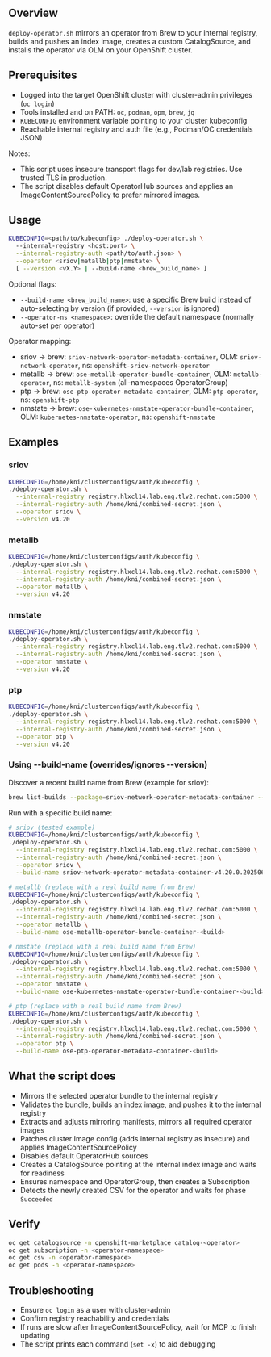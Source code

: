 ## Overview

`deploy-operator.sh` mirrors an operator from Brew to your internal registry, builds and pushes an index image, creates a custom CatalogSource, and installs the operator via OLM on your OpenShift cluster.

## Prerequisites

- Logged into the target OpenShift cluster with cluster-admin privileges (`oc login`)
- Tools installed and on PATH: `oc`, `podman`, `opm`, `brew`, `jq`
- `KUBECONFIG` environment variable pointing to your cluster kubeconfig
- Reachable internal registry and auth file (e.g., Podman/OC credentials JSON)

Notes:
- This script uses insecure transport flags for dev/lab registries. Use trusted TLS in production.
- The script disables default OperatorHub sources and applies an ImageContentSourcePolicy to prefer mirrored images.

## Usage

```bash
KUBECONFIG=<path/to/kubeconfig> ./deploy-operator.sh \
  --internal-registry <host:port> \
  --internal-registry-auth <path/to/auth.json> \
  --operator <sriov|metallb|ptp|nmstate> \
  [ --version <vX.Y> | --build-name <brew_build_name> ]
```

Optional flags:
- `--build-name <brew_build_name>`: use a specific Brew build instead of auto-selecting by version (if provided, `--version` is ignored)
- `--operator-ns <namespace>`: override the default namespace (normally auto-set per operator)

Operator mapping:
- sriov → brew: `sriov-network-operator-metadata-container`, OLM: `sriov-network-operator`, ns: `openshift-sriov-network-operator`
- metallb → brew: `ose-metallb-operator-bundle-container`, OLM: `metallb-operator`, ns: `metallb-system` (all-namespaces OperatorGroup)
- ptp → brew: `ose-ptp-operator-metadata-container`, OLM: `ptp-operator`, ns: `openshift-ptp`
- nmstate → brew: `ose-kubernetes-nmstate-operator-bundle-container`, OLM: `kubernetes-nmstate-operator`, ns: `openshift-nmstate`

## Examples

### sriov
```bash
KUBECONFIG=/home/kni/clusterconfigs/auth/kubeconfig \
./deploy-operator.sh \
  --internal-registry registry.hlxcl14.lab.eng.tlv2.redhat.com:5000 \
  --internal-registry-auth /home/kni/combined-secret.json \
  --operator sriov \
  --version v4.20
```

### metallb
```bash
KUBECONFIG=/home/kni/clusterconfigs/auth/kubeconfig \
./deploy-operator.sh \
  --internal-registry registry.hlxcl14.lab.eng.tlv2.redhat.com:5000 \
  --internal-registry-auth /home/kni/combined-secret.json \
  --operator metallb \
  --version v4.20
```

### nmstate
```bash
KUBECONFIG=/home/kni/clusterconfigs/auth/kubeconfig \
./deploy-operator.sh \
  --internal-registry registry.hlxcl14.lab.eng.tlv2.redhat.com:5000 \
  --internal-registry-auth /home/kni/combined-secret.json \
  --operator nmstate \
  --version v4.20
```

### ptp
```bash
KUBECONFIG=/home/kni/clusterconfigs/auth/kubeconfig \
./deploy-operator.sh \
  --internal-registry registry.hlxcl14.lab.eng.tlv2.redhat.com:5000 \
  --internal-registry-auth /home/kni/combined-secret.json \
  --operator ptp \
  --version v4.20
```

### Using --build-name (overrides/ignores --version)

Discover a recent build name from Brew (example for sriov):
```bash
brew list-builds --package=sriov-network-operator-metadata-container --state=COMPLETE --quiet --reverse | head -1
```

Run with a specific build name:

```bash
# sriov (tested example)
KUBECONFIG=/home/kni/clusterconfigs/auth/kubeconfig \
./deploy-operator.sh \
  --internal-registry registry.hlxcl14.lab.eng.tlv2.redhat.com:5000 \
  --internal-registry-auth /home/kni/combined-secret.json \
  --operator sriov \
  --build-name sriov-network-operator-metadata-container-v4.20.0.202506231645.p0.g061a63d.assembly.stream.el9-2

# metallb (replace with a real build name from Brew)
KUBECONFIG=/home/kni/clusterconfigs/auth/kubeconfig \
./deploy-operator.sh \
  --internal-registry registry.hlxcl14.lab.eng.tlv2.redhat.com:5000 \
  --internal-registry-auth /home/kni/combined-secret.json \
  --operator metallb \
  --build-name ose-metallb-operator-bundle-container-<build>

# nmstate (replace with a real build name from Brew)
KUBECONFIG=/home/kni/clusterconfigs/auth/kubeconfig \
./deploy-operator.sh \
  --internal-registry registry.hlxcl14.lab.eng.tlv2.redhat.com:5000 \
  --internal-registry-auth /home/kni/combined-secret.json \
  --operator nmstate \
  --build-name ose-kubernetes-nmstate-operator-bundle-container-<build>

# ptp (replace with a real build name from Brew)
KUBECONFIG=/home/kni/clusterconfigs/auth/kubeconfig \
./deploy-operator.sh \
  --internal-registry registry.hlxcl14.lab.eng.tlv2.redhat.com:5000 \
  --internal-registry-auth /home/kni/combined-secret.json \
  --operator ptp \
  --build-name ose-ptp-operator-metadata-container-<build>
```

## What the script does

- Mirrors the selected operator bundle to the internal registry
- Validates the bundle, builds an index image, and pushes it to the internal registry
- Extracts and adjusts mirroring manifests, mirrors all required operator images
- Patches cluster Image config (adds internal registry as insecure) and applies ImageContentSourcePolicy
- Disables default OperatorHub sources
- Creates a CatalogSource pointing at the internal index image and waits for readiness
- Ensures namespace and OperatorGroup, then creates a Subscription
- Detects the newly created CSV for the operator and waits for phase `Succeeded`

## Verify

```bash
oc get catalogsource -n openshift-marketplace catalog-<operator>
oc get subscription -n <operator-namespace>
oc get csv -n <operator-namespace>
oc get pods -n <operator-namespace>
```

## Troubleshooting

- Ensure `oc login` as a user with cluster-admin
- Confirm registry reachability and credentials
- If runs are slow after ImageContentSourcePolicy, wait for MCP to finish updating
- The script prints each command (`set -x`) to aid debugging


